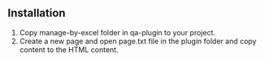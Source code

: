 ## Installation
1. Copy manage-by-excel folder in qa-plugin to your project.
2. Create a new page and open page.txt file in the plugin folder and copy content to the HTML content.
